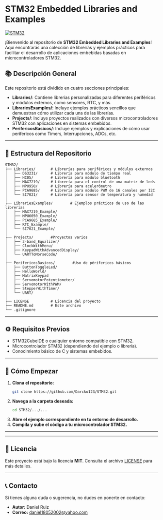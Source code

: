 # STM32 Embedded Libraries and Examples
[![STM32](https://img.shields.io/badge/Platform-STM32-blue)](https://www.st.com/content/st_com/en.html)

¡Bienvenido al repositorio de **STM32 Embedded Libraries and Examples**! Aquí encontrarás una colección de librerías y ejemplos prácticos para facilitar el desarrollo de aplicaciones embebidas basadas en microcontroladores STM32.

## 📚 **Descripción General**

Este repositorio está dividido en cuatro secciones principales:

- **Libraries/**: Contiene librerías personalizadas para diferentes periféricos y módulos externos, como sensores, RTC, y más.
- **LibrariesExamples/**: Incluye ejemplos prácticos sencillos que demuestran cómo utilizar cada una de las librerías.
- **Projects/**: Incluye proyectos realizados con diversos microcontroladores STM32 con aplicaciones en sistemas embebidos.
- **PerifericosBasicos/**: Incluye ejemplos y explicaciones de cómo usar perifericos como Timers, Interrupciones, ADCs, etc.

---

## 📁 **Estructura del Repositorio**

```
STM32/
├── Libraries/       # Librerías para periféricos y módulos externos
│   ├── DS3231/      # Librería para módulo de tiempo real
│   ├── HC05/        # Librería para módulo bluetooth
│   ├── MAX7219/     # Librería para el control de una matriz de leds
│   ├── MPU950/      # Librería para acelerómetro
│   ├── PCA9685/     # Librería para módulo PWM de 16 canales por I2C
│   └── SI7021/      # Librería para sensor de temperatura y humedad
│
├── LibrariesExamples/        # Ejemplos prácticos de uso de las librerías
│   ├── MAX7219_Example/
│   ├── MPU6050_Example/
│   ├── PCA9685_Example/
│   ├── RTC_Example/
│   └── SI7021_Example/
│
├── Projects/        #Proyectos varios
│   ├── 3-band_Equalizer/
│   ├── ClockWithMenu/
│   ├── KeypadWithAdvancedDisplay/
│   └── UARTToMorseCode/
│
├── PerifericosBasicos/        #Uso de périfericos básicos
│   ├── ButtonToggleLed/
│   ├── HelloWorld/
│   ├── MatrixKeypad
│   ├── ServomotorPotentiometer/
│   ├── ServomotorWithPWM/
│   ├── StepperWithTimer/
│   └── UART/
│
├── LICENSE          # Licencia del proyecto
├── README.md        # Este archivo
└── .gitignore

```

---

## ⚙️ **Requisitos Previos**

- STM32CubeIDE o cualquier entorno compatible con STM32.
- Microcontrolador STM32 (dependiendo del ejemplo o librería).
- Conocimiento básico de C y sistemas embebidos.

---

## 🚀 **Cómo Empezar**

1. **Clona el repositorio:**
   ```bash
   git clone https://github.com/Darcko123/STM32.git
   ```
2. **Navega a la carpeta deseada:**
   ```bash
   cd STM32/.../...
   ```
3. **Abre el ejemplo correspondiente en tu entorno de desarrollo.**
4. **Compila y sube el código a tu microcontrolador STM32.**

---

---

## 📄 **Licencia**

Este proyecto está bajo la licencia **MIT**. Consulta el archivo [LICENSE](./LICENSE.md) para más detalles.

---

## 📞 **Contacto**

Si tienes alguna duda o sugerencia, no dudes en ponerte en contacto:
- **Autor:** Daniel Ruiz
- **Correo:** daniel18052002@yahoo.com


